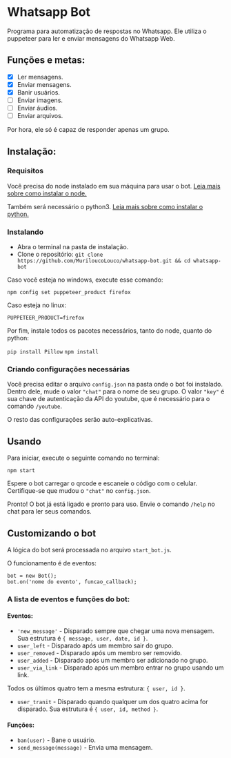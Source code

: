 # Whatsapp Bot

Programa para automatização de respostas no Whatsapp. Ele utiliza o puppeteer para ler e enviar mensagens do Whatsapp Web.

## Funções e metas:

- [x] Ler mensagens.
- [x] Enviar mensagens.
- [x] Banir usuários.
- [ ] Enviar imagens.
- [ ] Enviar áudios.
- [ ] Enviar arquivos.

Por hora, ele só é capaz de responder apenas um grupo.

## Instalação:

### Requisitos

Você precisa do node instalado em sua máquina para usar o bot. [Leia mais sobre como instalar o node.](https://nodejs.org/pt-br/)

Também será necessário o python3. [Leia mais sobre como instalar o python.](https://www.python.org/)

### Instalando

* Abra o terminal na pasta de instalação.
* Clone o repositório: `git clone https://github.com/MuriloucoLouco/whatsapp-bot.git && cd whatsapp-bot`

Caso você esteja no windows, execute esse comando:

`npm config set puppeteer_product firefox`

Caso esteja no linux:

`PUPPETEER_PRODUCT=firefox`

Por fim, instale todos os pacotes necessários, tanto do node, quanto do python:

`pip install Pillow`
`npm install`

### Criando configurações necessárias

Você precisa editar o arquivo `config.json` na pasta onde o bot foi instalado.
Dentro dele, mude o valor `"chat"` para o nome de seu grupo.
O valor `"key"` é sua chave de autenticação da API do youtube, que é necessário para o comando `/youtube`.

O resto das configurações serão auto-explicativas.

## Usando

Para iniciar, execute o seguinte comando no terminal:

`npm start`

Espere o bot carregar o qrcode e escaneie o código com o celular. Certifique-se que mudou o `"chat"` no `config.json`.

Pronto! O bot já está ligado e pronto para uso. Envie o comando `/help` no chat para ler seus comandos.

## Customizando o bot

A lógica do bot será processada no arquivo `start_bot.js`.

O funcionamento é de eventos:

```
bot = new Bot();
bot.on('nome do evento', funcao_callback);
```

### A lista de eventos e funções do bot:

#### Eventos:

* `'new_message'` - Disparado sempre que chegar uma nova mensagem. Sua estrutura é `{ message, user, date, id }`.
* `user_left` - Disparado após um membro sair do grupo.
* `user_removed` - Disparado após um membro ser removido.
* `user_added` - Disparado após um membro ser adicionado no grupo.
* `user_via_link` - Disparado após um membro entrar no grupo usando um link.

Todos os últimos quatro tem a mesma estrutura: `{ user, id }`.

* `user_tranit` - Disparado quando qualquer um dos quatro acima for disparado. Sua estrutura é `{ user, id, method }`.

#### Funções:

* `ban(user)` - Bane o usuário.
* `send_message(message)` - Envia uma mensagem.

